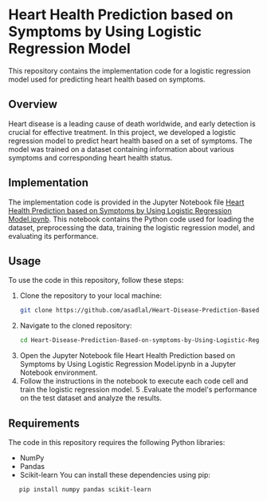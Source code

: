 # Heart Health Prediction based on Symptoms by Using Logistic Regression Model

This repository contains the implementation code for a logistic regression model used for predicting heart health based on symptoms.

## Overview
Heart disease is a leading cause of death worldwide, and early detection is crucial for effective treatment. In this project, we developed a logistic regression model to predict heart health based on a set of symptoms. The model was trained on a dataset containing information about various symptoms and corresponding heart health status.

## Implementation
The implementation code is provided in the Jupyter Notebook file [Heart Health Prediction based on Symptoms by Using Logistic Regression Model.ipynb](Heart%20Health%20Prediction%20based%20on%20Symptoms%20by%20Using%20Logistic%20Regression%20Model.ipynb). This notebook contains the Python code used for loading the dataset, preprocessing the data, training the logistic regression model, and evaluating its performance.

## Usage
To use the code in this repository, follow these steps:

1. Clone the repository to your local machine:
   ```bash
   git clone https://github.com/asadlal/Heart-Disease-Prediction-Based-on-symptoms-by-Using-Logistic-Regression-Model
    ```
2. Navigate to the cloned repository:
   ```bash
   cd Heart-Disease-Prediction-Based-on-symptoms-by-Using-Logistic-Regression-Model
    ```
3. Open the Jupyter Notebook file Heart Health Prediction based on Symptoms by Using Logistic Regression Model.ipynb in a Jupyter Notebook environment.
4. Follow the instructions in the notebook to execute each code cell and train the logistic regression model.
5 .Evaluate the model's performance on the test dataset and analyze the results.

## Requirements
The code in this repository requires the following Python libraries:

* NumPy
* Pandas
* Scikit-learn
You can install these dependencies using pip:
```bash
   pip install numpy pandas scikit-learn
```
